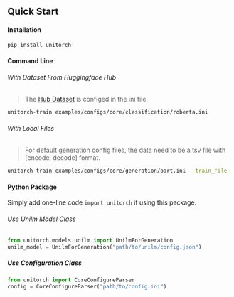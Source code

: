 
## Quick Start

#### Installation
```bash
pip install unitorch
```

#### Command Line

###### *With Dataset From Huggingface Hub*
> The [Hub Dataset](https://huggingface.co/datasets/fuliucansheng/mininlp) is configed in the ini file.
```bash
unitorch-train examples/configs/core/classification/roberta.ini
```

###### *With Local Files*
> For default generation config files, the data need to be a tsv file with [encode, decode] format.
```bash
unitorch-train examples/configs/core/generation/bart.ini --train_file ./train.tsv --dev_file ./dev.tsv
```

#### Python Package

Simply add one-line code `import unitorch` if using this package.

###### *Use Unilm Model Class*

```python
from unitorch.models.unilm import UnilmForGeneration
unilm_model = UnilmForGeneration("path/to/unilm/config.json")
```

##### *Use Configuration Class*

```python
from unitorch import CoreConfigureParser
config = CoreConfigureParser("path/to/config.ini")
```